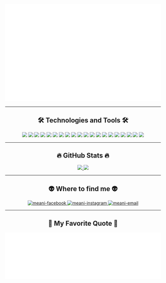<div align="center">
  <!-- Banner -->
  <a href="#" target="_blank">
    <img src="trungquandev.svg" width="1200" alt="meaniso1" />
  </a>
</div>

---

<h2 align="center">🛠 Technologies and Tools 🛠</h2>

<p align="center">
  <img src="https://img.shields.io/badge/JavaScript-282C34?logo=javascript&logoColor=F7DF1E" height="25" />
  <img src="https://img.shields.io/badge/TypeScript-282C34?logo=typescript&logoColor=3178C6" height="25" />
  <img src="https://img.shields.io/badge/ReactJS-282C34?logo=react&logoColor=61DAFB" height="25" />
  <img src="https://img.shields.io/badge/Redux-282C34?logo=redux&logoColor=764ABC" height="25" />
  <img src="https://img.shields.io/badge/Vue.js-282C34?logo=vue.js&logoColor=4FC08D" height="25" />
  <img src="https://img.shields.io/badge/Nuxt.js-282C34?logo=nuxt.js&logoColor=4FC08D" height="25" />
  <img src="https://img.shields.io/badge/Node.js-282C34?logo=node.js&logoColor=00F200" height="25" />
  <img src="https://img.shields.io/badge/Express-282C34?logo=express&logoColor=FFFFFF" height="25" />
  <img src="https://img.shields.io/badge/MongoDB-282C34?logo=mongodb&logoColor=47A248" height="25" />
  <img src="https://img.shields.io/badge/Tailwind%20CSS-282C34?logo=tailwind-css&logoColor=38B2AC" height="25" />
  <img src="https://img.shields.io/badge/Three.js-282C34?logo=three.js&logoColor=FFFFFF" height="25" />
  <img src="https://img.shields.io/badge/HTML5-282C34?logo=html5&logoColor=E34F26" height="25" />
  <img src="https://img.shields.io/badge/CSS3-282C34?logo=css3&logoColor=1572B6" height="25" />
  <img src="https://img.shields.io/badge/Sass-282C34?logo=sass&logoColor=CC6699" height="25" />
  <img src="https://img.shields.io/badge/Bootstrap-282C34?logo=bootstrap&logoColor=7952B3" height="25" />
  <img src="https://img.shields.io/badge/ESLint-282C34?logo=eslint&logoColor=4B32C3" height="25" />
  <img src="https://img.shields.io/badge/git-282C34?logo=git&logoColor=F05032" height="25" />
  <img src="https://img.shields.io/badge/VS%20Code-282C34?logo=visual-studio-code&logoColor=007ACC" height="25" />
  <img src="https://img.shields.io/badge/Firebase-282C34?logo=firebase&logoColor=FFCA28" height="25" />
  <img src="https://img.shields.io/badge/WordPress-282C34?logo=wordPress&logoColor=21759B" height="25" />
</p>

---

<h2 align="center">🔥 GitHub Stats 🔥</h2>

<div align="center">
  <a href="#" title="meanihoccode">
    <img width="315" src="https://github-readme-stats.vercel.app/api/top-langs/?username=meanihoccode&hide=c%23,powershell,Mathematica,Ruby,Objective-C,Objective-C%2b%2b,Cuda&title_color=61dafb&text_color=ffffff&icon_color=61dafb&bg_color=20232a&langs_count=8&layout=compact&border_color=61dafb&hide_border=true" />
  </a>
  <a href="#" title="meanihoccode">
    <img width="434" src="https://github-readme-stats.vercel.app/api?username=meanihoccode&show_icons=true&theme=react&border_color=61dafb&hide_border=true&rank_icon=github&include_all_commits=true" />
  </a>
</div>

---

<h2 align="center">👽 Where to find me 👽</h2>

<div align="center">
  <a href="https://www.facebook.com/meani.1212/" target="blank">
    <img src="https://img.icons8.com/bubbles/100/000000/facebook-new.png" alt="meani-facebook" />
  </a>
  <a href="https://www.instagram.com/meani_ilu3000/" target="blank">
    <img src="https://img.icons8.com/bubbles/100/000000/instagram.png" alt="meani-instagram" />
  </a>
  <a href="mailto:ducnghiabachong@gmail.com" target="top">
    <img src="https://img.icons8.com/bubbles/100/000000/apple-mail.png" alt="meani-email" />
  </a>
</div>

---

<h2 align="center">📑 My Favorite Quote 📑</h2>

<div align="center">
  <a href="#" target="_blank">
    <img src="trungquandev-quotes.svg" width="846" height="150" alt="meanideptrai" />
  </a>
</div>
